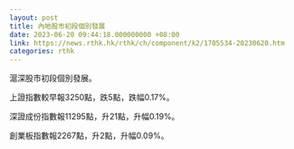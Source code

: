 ```yaml
---
layout: post
title: 內地股市初段個別發展
date: 2023-06-20 09:44:18.000000000 +08:00
link: https://news.rthk.hk/rthk/ch/component/k2/1705534-20230620.htm
categories: rthk
---
```


滬深股市初段個別發展。

上證指數較早報3250點，跌5點，跌幅0.17%。

深證成份指數報11295點，升21點，升幅0.19%。

創業板指數報2267點，升2點，升幅0.09%。

